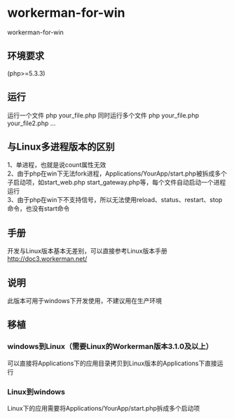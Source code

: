 # workerman-for-win
workerman-for-win

## 环境要求
(php>=5.3.3)

## 运行
运行一个文件
php your_file.php
同时运行多个文件
php your_file.php your_file2.php ...

## 与Linux多进程版本的区别
1、单进程，也就是说count属性无效  
2、由于php在win下无法fork进程，Applications/YourApp/start.php被拆成多个子启动项，如start_web.php   start_gateway.php等，每个文件自动启动一个进程运行  
3、由于php在win下不支持信号，所以无法使用reload、status、restart、stop命令，也没有start命令 

## 手册
开发与Linux版本基本无差别，可以直接参考Linux版本手册  
http://doc3.workerman.net/

## 说明
此版本可用于windows下开发使用，不建议用在生产环境

## 移植
### windows到Linux（需要Linux的Workerman版本3.1.0及以上）
可以直接将Applications下的应用目录拷贝到Linux版本的Applications下直接运行

### Linux到windows
Linux下的应用需要将Applications/YourApp/start.php拆成多个启动项

